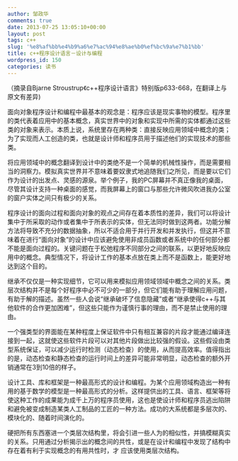 ```yaml
---
author: 邹政华
comments: true
date: 2013-07-25 13:05:10+00:00
layout: post
tags: c++
slug: '%e8%af%bb%e4%b9%a6%e7%ac%94%e8%ae%b0%ef%bc%9a%e7%b1%bb'
title: c++程序设计语言－设计与编程
wordpress_id: 150
categories: 读书
---
```


（摘录自Bjarne Stroustrup《c++程序设计语言》特别版p633-668，在翻译上与原文有差异)

面向对象程序设计和编程中最基本的观念是：程序应该是现实事物的模型。程序里的类代表着应用中的基本概念，真实世界中的对象和实现中所需的实体都通过这些类的对象来表示。本质上说，系统里存在两种类：直接反映应用领域中概念的类；为了实现而人工创造的类，也就是设计师和程序员用于描述他们的实现技术的那些类。

将应用领域中的概念翻译到设计中的类绝不是一个简单的机械性操作，而是需要相当的洞察力。模拟真实世界并不意味着要奴隶式地追随我们之所见，而是要以它们作为设计的出发点、灵感的源泉。举个例子，我的PC屏幕并不真正像我的桌面，尽管其设计支持一种桌面的感觉，而我屏幕上的窗口与那些允许微风吹进我办公室的窗户实体之间只有极少的关系。

程序设计的面向过程和面向对象的观点之间存在着本质性的差异，我们可以将设计集中于所采取的动作或者集中于所表示的实体，但无法同时做到这两者。功能分解方法将导致不充分的数据抽象，所以不适合用于并行开发和并发执行，但这并不意味着在进行“面向对象”的设计中应该避免使用非成员函数或者系统中的任何部分都不能是面向过程的。关键问题在于松弛程序不同部分之间的联系，以更好地反映应用中的概念。典型情况下，将设计工作的基本点放在类上而不是函数上，能更好地达到这个目的。

继承不仅仅是一种实现细节，它可以用来模拟应用领域领域中概念之间的关系。类层次结构并不是每个好程序中必不可少的一部分，但它们能有助于理解应用问题，有助于解的描述。虽然一些人会说“继承破坏了信息隐藏”或者“继承使得c++与其他软件的合作更加困难”，但这些只能作为谨慎行事的理由，而不是禁止使用的理由。

一个强类型的界面能在某种程度上保证软件中只有相互兼容的片段才能通过编译连接到一起，这就使这些软件片段可以对其他片段做出比较强的假设。这些假设由类型系统保证，可以减少运行时检测（动态检查）的使用，从而提高效率。值得指出的是，动态检查和静态检查的运行时间上的差异可能非常明显，动态检查的额外开销通常在3到10倍的样子。

设计工具、库和框架是一种最高形式的设计和编程。为某个应用领域构造出一种有用的基于数学的模型是一种最高形式的分析。这样提供出的工具、语言、框架等将使这种工作的成果能为成千上万的程序员使用，这也是使设计师和程序员逃出陷阱和避免被变成制造某类人工制品的工匠的一种方法。成功的大系统都是多层次的、模块化的、随着时间演化的。

硬把所有东西塞进一个类层次结构里，将会引进一些人为的相似性，并搞模糊真实的关系。只用通过分析揭示出的概念间的共性，或是在设计和编程中发现了结构中存在着有利于实现概念的有用共性时，才 应该使用类层次结构。
